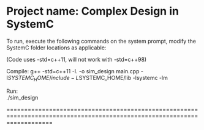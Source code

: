 Project name: Complex Design in SystemC
===========================================================================================================================

To run, execute the following commands on the system prompt, modify the SystemC folder locations as applicable:

(Code uses -std=c++11, will not work with -std=c++98) 

Compile:
g++ -std=c++11 -I. -o sim_design main.cpp -I$SYSTEMC_HOME/include -L$SYSTEMC_HOME/lib -lsystemc -lm

Run:    
./sim_design

=========================================================================================================================
